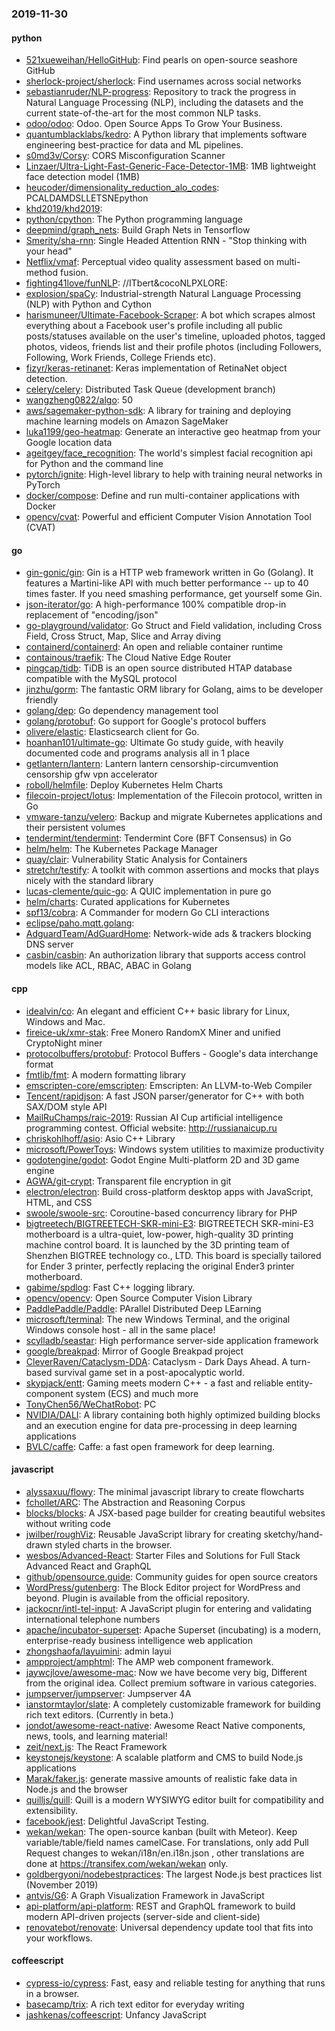 ### 2019-11-30

#### python
* [521xueweihan/HelloGitHub](https://github.com/521xueweihan/HelloGitHub): Find pearls on open-source seashore  GitHub 
* [sherlock-project/sherlock](https://github.com/sherlock-project/sherlock):  Find usernames across social networks
* [sebastianruder/NLP-progress](https://github.com/sebastianruder/NLP-progress): Repository to track the progress in Natural Language Processing (NLP), including the datasets and the current state-of-the-art for the most common NLP tasks.
* [odoo/odoo](https://github.com/odoo/odoo): Odoo. Open Source Apps To Grow Your Business.
* [quantumblacklabs/kedro](https://github.com/quantumblacklabs/kedro): A Python library that implements software engineering best-practice for data and ML pipelines.
* [s0md3v/Corsy](https://github.com/s0md3v/Corsy): CORS Misconfiguration Scanner
* [Linzaer/Ultra-Light-Fast-Generic-Face-Detector-1MB](https://github.com/Linzaer/Ultra-Light-Fast-Generic-Face-Detector-1MB): 1MB lightweight face detection model (1MB)
* [heucoder/dimensionality_reduction_alo_codes](https://github.com/heucoder/dimensionality_reduction_alo_codes): PCALDAMDSLLETSNEpython
* [khd2019/khd2019](https://github.com/khd2019/khd2019): 
* [python/cpython](https://github.com/python/cpython): The Python programming language
* [deepmind/graph_nets](https://github.com/deepmind/graph_nets): Build Graph Nets in Tensorflow
* [Smerity/sha-rnn](https://github.com/Smerity/sha-rnn): Single Headed Attention RNN - "Stop thinking with your head"
* [Netflix/vmaf](https://github.com/Netflix/vmaf): Perceptual video quality assessment based on multi-method fusion.
* [fighting41love/funNLP](https://github.com/fighting41love/funNLP): //ITbert&cocoNLPXLORE:
* [explosion/spaCy](https://github.com/explosion/spaCy):  Industrial-strength Natural Language Processing (NLP) with Python and Cython
* [harismuneer/Ultimate-Facebook-Scraper](https://github.com/harismuneer/Ultimate-Facebook-Scraper):  A bot which scrapes almost everything about a Facebook user's profile including all public posts/statuses available on the user's timeline, uploaded photos, tagged photos, videos, friends list and their profile photos (including Followers, Following, Work Friends, College Friends etc).
* [fizyr/keras-retinanet](https://github.com/fizyr/keras-retinanet): Keras implementation of RetinaNet object detection.
* [celery/celery](https://github.com/celery/celery): Distributed Task Queue (development branch)
* [wangzheng0822/algo](https://github.com/wangzheng0822/algo): 50
* [aws/sagemaker-python-sdk](https://github.com/aws/sagemaker-python-sdk): A library for training and deploying machine learning models on Amazon SageMaker
* [luka1199/geo-heatmap](https://github.com/luka1199/geo-heatmap):  Generate an interactive geo heatmap from your Google location data
* [ageitgey/face_recognition](https://github.com/ageitgey/face_recognition): The world's simplest facial recognition api for Python and the command line
* [pytorch/ignite](https://github.com/pytorch/ignite): High-level library to help with training neural networks in PyTorch
* [docker/compose](https://github.com/docker/compose): Define and run multi-container applications with Docker
* [opencv/cvat](https://github.com/opencv/cvat): Powerful and efficient Computer Vision Annotation Tool (CVAT)

#### go
* [gin-gonic/gin](https://github.com/gin-gonic/gin): Gin is a HTTP web framework written in Go (Golang). It features a Martini-like API with much better performance -- up to 40 times faster. If you need smashing performance, get yourself some Gin.
* [json-iterator/go](https://github.com/json-iterator/go): A high-performance 100% compatible drop-in replacement of "encoding/json"
* [go-playground/validator](https://github.com/go-playground/validator): Go Struct and Field validation, including Cross Field, Cross Struct, Map, Slice and Array diving
* [containerd/containerd](https://github.com/containerd/containerd): An open and reliable container runtime
* [containous/traefik](https://github.com/containous/traefik): The Cloud Native Edge Router
* [pingcap/tidb](https://github.com/pingcap/tidb): TiDB is an open source distributed HTAP database compatible with the MySQL protocol
* [jinzhu/gorm](https://github.com/jinzhu/gorm): The fantastic ORM library for Golang, aims to be developer friendly
* [golang/dep](https://github.com/golang/dep): Go dependency management tool
* [golang/protobuf](https://github.com/golang/protobuf): Go support for Google's protocol buffers
* [olivere/elastic](https://github.com/olivere/elastic): Elasticsearch client for Go.
* [hoanhan101/ultimate-go](https://github.com/hoanhan101/ultimate-go): Ultimate Go study guide, with heavily documented code and programs analysis all in 1 place 
* [getlantern/lantern](https://github.com/getlantern/lantern): Lantern        lantern censorship-circumvention censorship gfw vpn accelerator
* [roboll/helmfile](https://github.com/roboll/helmfile): Deploy Kubernetes Helm Charts
* [filecoin-project/lotus](https://github.com/filecoin-project/lotus): Implementation of the Filecoin protocol, written in Go
* [vmware-tanzu/velero](https://github.com/vmware-tanzu/velero): Backup and migrate Kubernetes applications and their persistent volumes
* [tendermint/tendermint](https://github.com/tendermint/tendermint):  Tendermint Core (BFT Consensus) in Go
* [helm/helm](https://github.com/helm/helm): The Kubernetes Package Manager
* [quay/clair](https://github.com/quay/clair): Vulnerability Static Analysis for Containers
* [stretchr/testify](https://github.com/stretchr/testify): A toolkit with common assertions and mocks that plays nicely with the standard library
* [lucas-clemente/quic-go](https://github.com/lucas-clemente/quic-go): A QUIC implementation in pure go
* [helm/charts](https://github.com/helm/charts): Curated applications for Kubernetes
* [spf13/cobra](https://github.com/spf13/cobra): A Commander for modern Go CLI interactions
* [eclipse/paho.mqtt.golang](https://github.com/eclipse/paho.mqtt.golang): 
* [AdguardTeam/AdGuardHome](https://github.com/AdguardTeam/AdGuardHome): Network-wide ads & trackers blocking DNS server
* [casbin/casbin](https://github.com/casbin/casbin): An authorization library that supports access control models like ACL, RBAC, ABAC in Golang

#### cpp
* [idealvin/co](https://github.com/idealvin/co): An elegant and efficient C++ basic library for Linux, Windows and Mac.
* [fireice-uk/xmr-stak](https://github.com/fireice-uk/xmr-stak): Free Monero RandomX Miner and unified CryptoNight miner
* [protocolbuffers/protobuf](https://github.com/protocolbuffers/protobuf): Protocol Buffers - Google's data interchange format
* [fmtlib/fmt](https://github.com/fmtlib/fmt): A modern formatting library
* [emscripten-core/emscripten](https://github.com/emscripten-core/emscripten): Emscripten: An LLVM-to-Web Compiler
* [Tencent/rapidjson](https://github.com/Tencent/rapidjson): A fast JSON parser/generator for C++ with both SAX/DOM style API
* [MailRuChamps/raic-2019](https://github.com/MailRuChamps/raic-2019): Russian AI Cup  artificial intelligence programming contest. Official website: http://russianaicup.ru
* [chriskohlhoff/asio](https://github.com/chriskohlhoff/asio): Asio C++ Library
* [microsoft/PowerToys](https://github.com/microsoft/PowerToys): Windows system utilities to maximize productivity
* [godotengine/godot](https://github.com/godotengine/godot): Godot Engine  Multi-platform 2D and 3D game engine
* [AGWA/git-crypt](https://github.com/AGWA/git-crypt): Transparent file encryption in git
* [electron/electron](https://github.com/electron/electron): Build cross-platform desktop apps with JavaScript, HTML, and CSS
* [swoole/swoole-src](https://github.com/swoole/swoole-src):  Coroutine-based concurrency library for PHP
* [bigtreetech/BIGTREETECH-SKR-mini-E3](https://github.com/bigtreetech/BIGTREETECH-SKR-mini-E3): BIGTREETECH SKR-mini-E3 motherboard is a ultra-quiet, low-power, high-quality 3D printing machine control board. It is launched by the 3D printing team of Shenzhen BIGTREE technology co., LTD. This board is specially tailored for Ender 3 printer, perfectly replacing the original Ender3 printer motherboard.
* [gabime/spdlog](https://github.com/gabime/spdlog): Fast C++ logging library.
* [opencv/opencv](https://github.com/opencv/opencv): Open Source Computer Vision Library
* [PaddlePaddle/Paddle](https://github.com/PaddlePaddle/Paddle): PArallel Distributed Deep LEarning 
* [microsoft/terminal](https://github.com/microsoft/terminal): The new Windows Terminal, and the original Windows console host - all in the same place!
* [scylladb/seastar](https://github.com/scylladb/seastar): High performance server-side application framework
* [google/breakpad](https://github.com/google/breakpad): Mirror of Google Breakpad project
* [CleverRaven/Cataclysm-DDA](https://github.com/CleverRaven/Cataclysm-DDA): Cataclysm - Dark Days Ahead. A turn-based survival game set in a post-apocalyptic world.
* [skypjack/entt](https://github.com/skypjack/entt): Gaming meets modern C++ - a fast and reliable entity-component system (ECS) and much more
* [TonyChen56/WeChatRobot](https://github.com/TonyChen56/WeChatRobot): PC
* [NVIDIA/DALI](https://github.com/NVIDIA/DALI): A library containing both highly optimized building blocks and an execution engine for data pre-processing in deep learning applications
* [BVLC/caffe](https://github.com/BVLC/caffe): Caffe: a fast open framework for deep learning.

#### javascript
* [alyssaxuu/flowy](https://github.com/alyssaxuu/flowy): The minimal javascript library to create flowcharts 
* [fchollet/ARC](https://github.com/fchollet/ARC): The Abstraction and Reasoning Corpus
* [blocks/blocks](https://github.com/blocks/blocks): A JSX-based page builder for creating beautiful websites without writing code
* [jwilber/roughViz](https://github.com/jwilber/roughViz): Reusable JavaScript library for creating sketchy/hand-drawn styled charts in the browser.
* [wesbos/Advanced-React](https://github.com/wesbos/Advanced-React): Starter Files and Solutions for Full Stack Advanced React and GraphQL
* [github/opensource.guide](https://github.com/github/opensource.guide):  Community guides for open source creators
* [WordPress/gutenberg](https://github.com/WordPress/gutenberg): The Block Editor project for WordPress and beyond. Plugin is available from the official repository.
* [jackocnr/intl-tel-input](https://github.com/jackocnr/intl-tel-input): A JavaScript plugin for entering and validating international telephone numbers
* [apache/incubator-superset](https://github.com/apache/incubator-superset): Apache Superset (incubating) is a modern, enterprise-ready business intelligence web application
* [zhongshaofa/layuimini](https://github.com/zhongshaofa/layuimini): admin layui 
* [ampproject/amphtml](https://github.com/ampproject/amphtml): The AMP web component framework.
* [jaywcjlove/awesome-mac](https://github.com/jaywcjlove/awesome-mac):  Now we have become very big, Different from the original idea. Collect premium software in various categories.
* [jumpserver/jumpserver](https://github.com/jumpserver/jumpserver): Jumpserver 4A 
* [ianstormtaylor/slate](https://github.com/ianstormtaylor/slate): A completely customizable framework for building rich text editors. (Currently in beta.)
* [jondot/awesome-react-native](https://github.com/jondot/awesome-react-native): Awesome React Native components, news, tools, and learning material!
* [zeit/next.js](https://github.com/zeit/next.js): The React Framework
* [keystonejs/keystone](https://github.com/keystonejs/keystone): A scalable platform and CMS to build Node.js applications
* [Marak/faker.js](https://github.com/Marak/faker.js): generate massive amounts of realistic fake data in Node.js and the browser
* [quilljs/quill](https://github.com/quilljs/quill): Quill is a modern WYSIWYG editor built for compatibility and extensibility.
* [facebook/jest](https://github.com/facebook/jest): Delightful JavaScript Testing.
* [wekan/wekan](https://github.com/wekan/wekan): The open-source kanban (built with Meteor). Keep variable/table/field names camelCase. For translations, only add Pull Request changes to wekan/i18n/en.i18n.json , other translations are done at https://transifex.com/wekan/wekan only.
* [goldbergyoni/nodebestpractices](https://github.com/goldbergyoni/nodebestpractices):  The largest Node.js best practices list (November 2019)
* [antvis/G6](https://github.com/antvis/G6):  A Graph Visualization Framework in JavaScript
* [api-platform/api-platform](https://github.com/api-platform/api-platform): REST and GraphQL framework to build modern API-driven projects (server-side and client-side)
* [renovatebot/renovate](https://github.com/renovatebot/renovate): Universal dependency update tool that fits into your workflows.

#### coffeescript
* [cypress-io/cypress](https://github.com/cypress-io/cypress): Fast, easy and reliable testing for anything that runs in a browser.
* [basecamp/trix](https://github.com/basecamp/trix): A rich text editor for everyday writing
* [jashkenas/coffeescript](https://github.com/jashkenas/coffeescript): Unfancy JavaScript
